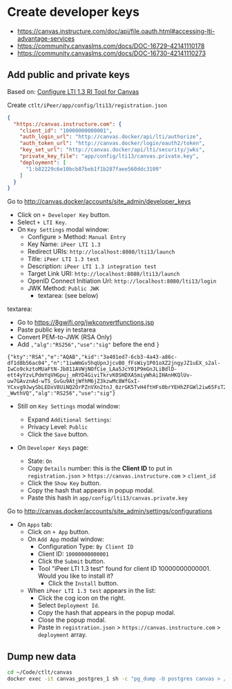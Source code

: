 # Create developer keys

- <https://canvas.instructure.com/doc/api/file.oauth.html#accessing-lti-advantage-services>
- <https://community.canvaslms.com/docs/DOC-16729-42141110178>
- <https://community.canvaslms.com/docs/DOC-16730-42141110273>

## Add public and private keys

Based on: [Configure LTI 1.3 RI Tool for Canvas](https://confluence.it.ubc.ca/pages/viewpage.action?spaceKey=LTHub&title=Configure+LTI+1.3+RI+Tool+for+Canvas)

Create `ctlt/iPeer/app/config/lti13/registration.json`

```json
{
  "https://canvas.instructure.com": {
    "client_id": "10000000000001",
    "auth_login_url": "http://canvas.docker/api/lti/authorize",
    "auth_token_url": "http://canvas.docker/login/oauth2/token",
    "key_set_url": "http://canvas.docker/api/lti/security/jwks",
    "private_key_file": "app/config/lti13/canvas.private.key",
    "deployment": [
      "1:b82229c6e10bcb87beb1f1b287faee560ddc3109"
    ]
  }
}
```

Go to <http://canvas.docker/accounts/site_admin/developer_keys>

- Click on `+ Developer Key` button.
- Select `+ LTI Key`.
- On `Key Settings` modal window:
    - Configure > Method: `Manual Entry`
    - Key Name: `iPeer LTI 1.3`
    - Redirect URIs: `http://localhost:8080/lti13/launch`
    - Title: `iPeer LTI 1.3 test`
    - Description: `iPeer LTI 1.3 integration test`
    - Target Link URI: `http://localhost:8080/lti13/launch`
    - OpenID Connect Initiation Url: `http://localhost:8080/lti13/login`
    - JWK Method: `Public JWK`
        - textarea: (see below)

textarea:

- Go to <https://8gwifi.org/jwkconvertfunctions.jsp>
- Paste public key in testarea
- Convert PEM-to-JWK (RSA Only)
- Add `,"alg":"RS256","use":"sig"` before the end `}`

```
{"kty":"RSA","e":"AQAB","kid":"3a401ed7-6cb3-4a43-a86c-df1d8b56ac04","n":"1iwWmGv5hqUpnJjcvB0_fFsWiy1P01oXZ2jngyJZ1uEX_s2al-IwCo9ckztoMUaFtN-Jb811AVWjNOfCie_LAa5JcY01P9mGnJLiBdlD-ett4yYzvLPdmYqVHGpuj_mRYD4GiviTkrvK0SHDXASmiyWhAiIHAnHKQlUv-uw7GAvznAd-wTS_GvGu9AtjWfhM6jZ3kzwMc8WfGxI-YCxvg9JwySbLEDxV8UiNQ2OrPZnVXn2tnJ_0zrGK5TvH4ftHFs0brYEHhZFGWl2iw65FsT25PG2Vl8fBUeFdbosUJCFJAu_MqN8mguebHzIDYmUXTttoIY0p_mDFsB-_WwthVQ","alg":"RS256","use":"sig"}
```

- Still on `Key Settings` modal window:
    - Expand `Additional Settings`:
    - Privacy Level: `Public`
    - Click the `Save` button.

- On `Developer Keys` page:
    - State: `On`
    - Copy `Details` number: this is the **Client ID** to put in `registration.json` > `https://canvas.instructure.com` > `client_id`
    - Click the `Show Key` button.
    - Copy the hash that appears in popup modal.
    - Paste this hash in `app/config/lti13/canvas.private.key`

Go to <http://canvas.docker/accounts/site_admin/settings/configurations>

- On `Apps` tab:
    - Click on `+ App` button.
    - On `Add App` modal window:
        - Configuration Type: `By Client ID`
        - Client ID: `10000000000001`
        - Click the `Submit` button.
        - Tool "iPeer LTI 1.3 test" found for client ID 10000000000001. Would you like to install it?
            - Click the `Install` button.
    - When `iPeer LTI 1.3 test` appears in the list:
        - Click the cog icon on the right.
        - Select `Deployment Id`.
        - Copy the hash that appears in the popup modal.
        - Close the popup modal.
        - Paste in `registration.json` > `https://canvas.instructure.com` > `deployment` array.

## Dump new data

```bash
cd ~/Code/ctlt/canvas
docker exec -it canvas_postgres_1 sh -c "pg_dump -U postgres canvas > /usr/src/app/tmp/canvas_1.sql"
```

